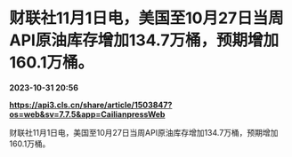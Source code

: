 # 财联社11月1日电，美国至10月27日当周API原油库存增加134.7万桶，预期增加160.1万桶。

**2023-10-31 20:56**

**https://api3.cls.cn/share/article/1503847?os=web&sv=7.7.5&app=CailianpressWeb**

财联社11月1日电，美国至10月27日当周API原油库存增加134.7万桶，预期增加160.1万桶。